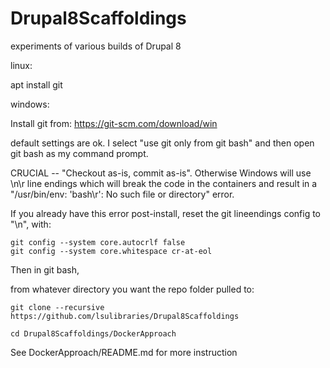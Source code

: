 # Drupal8Scaffoldings
experiments of various builds of Drupal 8

linux:

apt install git

windows:

Install git from:  https://git-scm.com/download/win

  default settings are ok.  I select "use git only from git bash" and then open git bash as my command prompt.

  CRUCIAL -- "Checkout as-is, commit as-is".  Otherwise Windows will use \n\r line endings which will break the code in the containers and result in a "/usr/bin/env: 'bash\r': No such file or directory" error.
  
  If you already have this error post-install, reset the git lineendings config to "\n", with:
  
    git config --system core.autocrlf false
    git config --system core.whitespace cr-at-eol
    

  Then in git bash, 

  from whatever directory you want the repo folder pulled to:

  `git clone --recursive https://github.com/lsulibraries/Drupal8Scaffoldings`
  
  `cd Drupal8Scaffoldings/DockerApproach`

See DockerApproach/README.md for more instruction
